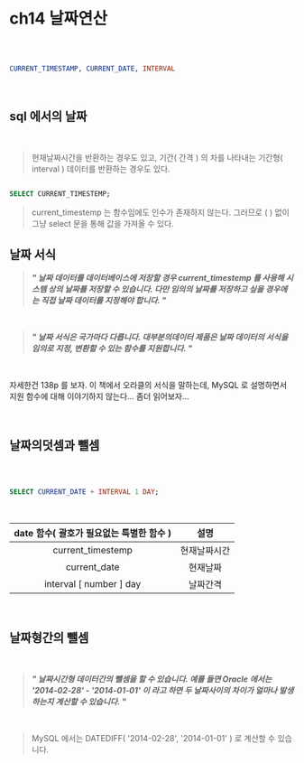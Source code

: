 # ch14 날짜연산

<br />

```sql

CURRENT_TIMESTAMP, CURRENT_DATE, INTERVAL

```

<br />

## sql 에서의 날짜

<br />

> 현재날짜시간을 반환하는 경우도 있고, 기간( 간격 ) 의 차를 나타내는 기간형( interval ) 데이터를 반환하는 경우도 있다.
>

```sql

SELECT CURRENT_TIMESTEMP;

```

> current\_timestemp 는 함수임에도 인수가 존재하지 않는다. 그러므로 ( ) 없이 그냥 select 문을 통해 값을 가져올 수 있다.
>

## 날짜 서식

> ***" 날짜 데이터를 데이터베이스에 저장할 경우 current\_timestemp 를 사용해 시스템 상의 날짜를 저장할 수 있습니다. 다만 임의의 날짜를 저장하고 싶을 경우에는 직접 날짜 데이터를 지정해야 합니다. "***
>

<br />

> ***" 날짜 서식은 국가마다 다릅니다. 대부분의데이터 제품은 날짜 데이터의 서식을 임의로 지정, 변환할 수 있는 함수를 지원합니다. "***
>

<br />

자세한건 138p 를 보자. 이 책에서 오라클의 서식을 말하는데, MySQL 로 설명하면서 지원 함수에 대해 이야기하지 않는다... 좀더 읽어보자...

<br />

## 날짜의덧셈과 뺄셈

<br />

```sql

SELECT CURRENT_DATE + INTERVAL 1 DAY;

```

<br />

| date 함수( 괄호가 필요없는 특별한 함수 ) | 설명|
| :---: | :---: |
| current\_timestemp | 현재날짜시간 |
| current\_date | 현재날짜 |
| interval [ number ] day | 날짜간격 |  

<br />

## 날짜형간의 뺄셈

<br />

> ***" 날짜시간형 데이터간의 뺄셈을 할 수 있습니다. 예를 들면 Oracle 에서는 '2014-02-28' - '2014-01-01' 이 라고 하면 두 날짜사이의 차이가 얼마나 발생하는지 계산할 수 있습니다. "***
>

<br />

> MySQL 에서는 DATEDIFF( '2014-02-28', '2014-01-01' ) 로 계산할 수 있습니다.
>


